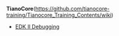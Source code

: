 
**TianoCore**(https://github.com/tianocore-training/Tianocore_Training_Contents/wiki)
* [EDK II Debugging](https://github.com/tianocore-training/Presentation_FW/blob/master/FW/Presentations/_D_02_EDK_II_Debugging_Pres_gp.pdf)
